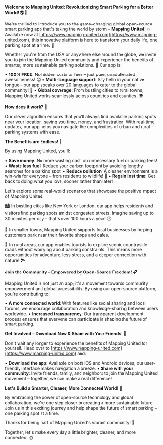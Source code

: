 **Welcome to Mapping United: Revolutionizing Smart Parking for a Better World! 🌎🚗**

We're thrilled to introduce you to the game-changing global open-source smart parking app that's taking the world by storm – **Mapping United**! 💥 Available now at [https://www.mapping-united.com](https://www.mapping-united.com), this innovative platform is here to transform your daily life, one parking spot at a time. 🚗

Whether you're from the USA or anywhere else around the globe, we invite you to join the Mapping United community and experience the benefits of smarter, more sustainable parking solutions. 🌟 Our app is:

• **100% FREE**: No hidden costs or fees – just pure, unadulterated awesomeness! 😊
• **Multi-language support**: Say hello in your native tongue – our app speaks over 20 languages to cater to the global community! 💬
• **Global coverage**: From bustling cities to rural towns, Mapping United works seamlessly across countries and counties. 🌍

**How does it work? 🤔**

Our clever algorithm ensures that you'll always find available parking spots near your location, saving you time, money, and frustration. With real-time updates, our app helps you navigate the complexities of urban and rural parking systems with ease.

**The Benefits are Endless! 🌈**

By using Mapping United, you'll:

• **Save money**: No more wasting cash on unnecessary fuel or parking fees!
• **Waste less fuel**: Reduce your carbon footprint by avoiding lengthy searches for a parking spot.
• **Reduce pollution**: A cleaner environment is a win-win for everyone – from residents to wildlife! 🌿
• **Regain lost time**: Get back to doing what you love, sooner rather than later!

Let's explore some real-world scenarios that showcase the positive impact of Mapping United:

🏙️ In bustling cities like New York or London, our app helps residents and visitors find parking spots amidst congested streets. Imagine saving up to 30 minutes per day – that's over 100 hours a year! 🕒

🚂 In smaller towns, Mapping United supports local businesses by helping customers park near their favorite shops and cafes.

🌳 In rural areas, our app enables tourists to explore scenic countryside roads without worrying about parking constraints. This means more opportunities for adventure, less stress, and a deeper connection with nature! 🏞️

**Join the Community – Empowered by Open-Source Freedom! 🔓**

Mapping United is not just an app; it's a movement towards community empowerment and global accessibility. By using our open-source platform, you're contributing to:

• **A more connected world**: With features like social sharing and local forums, we encourage collaboration and knowledge-sharing between users worldwide.
• **Increased transparency**: Our transparent development process ensures that everyone can participate in shaping the future of smart parking.

**Get Involved – Download Now & Share with Your Friends! 📲**

Don't wait any longer to experience the benefits of Mapping United for yourself. Head over to [https://www.mapping-united.com](https://www.mapping-united.com) and:

• **Download the app**: Available on both iOS and Android devices, our user-friendly interface makes navigation a breeze.
• **Share with your community**: Invite friends, family, and neighbors to join the Mapping United movement – together, we can make a real difference!

**Let's Build a Smarter, Cleaner, More Connected World! 🌟**

By embracing the power of open-source technology and global collaboration, we're one step closer to creating a more sustainable future. Join us in this exciting journey and help shape the future of smart parking – one parking spot at a time.

Thanks for being part of Mapping United's vibrant community! 💖

Together, let's make every day a little brighter, cleaner, and more connected. 🌞